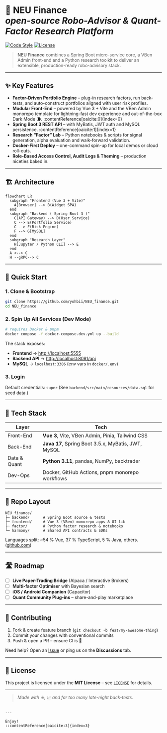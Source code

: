 # 🦉 NEU Finance<br/>*open-source Robo-Advisor & Quant-Factor Research Platform*

[![Code Style](https://img.shields.io/badge/code%20style-Prettier-blue.svg)](https://prettier.io)
[![License](https://img.shields.io/badge/license-MIT-green.svg)](LICENSE)

> **NEU Finance** combines a Spring Boot micro-service core, a VBen Admin front-end and a Python research toolkit to deliver an extensible, production-ready robo-advisory stack.



---

## ✨ Key Features
- **Factor-Driven Portfolio Engine** – plug-in research factors, run back-tests, and auto-construct portfolios aligned with user risk profiles.  
- **Modular Front-End** – powered by Vue 3 + Vite and the VBen Admin monorepo template for lightning-fast dev experience and out-of-the-box Dark Mode 🌘. :contentReference[oaicite:0]{index=0}
- **Spring Boot 3 REST API** – with MyBatis, JWT auth and MySQL persistence. :contentReference[oaicite:1]{index=1}
- **Research “Factor” Lab** – Python notebooks & scripts for signal generation, alpha evaluation and walk-forward validation.  
- **Docker-First Deploy** – one-command spin-up for local demos or cloud roll-outs.  
- **Role-Based Access Control, Audit Logs & Theming** – production niceties baked in.

---

## 🏗 Architecture

```mermaid
flowchart LR
  subgraph "Frontend (Vue 3 + Vite)"
    A[Browser] --> B(Widget SPA)
  end
  subgraph "Backend ( Spring Boot 3 )"
    C(API Gateway) --> D(User Service)
    C --> E(Portfolio Service)
    C --> F(Risk Engine)
    F --> G[MySQL]
  end
  subgraph "Research Layer"
    H[Jupyter / Python CLI] --> E
  end
  A <--> C
  H --gRPC--> C
````


---

## 🚀 Quick Start

### 1. Clone & Bootstrap

```bash
git clone https://github.com/yohbii/NEU_finance.git
cd NEU_finance
```

### 2. Spin Up All Services (Dev Mode)

```bash
# requires Docker & pnpm
docker compose -f docker-compose.dev.yml up --build
```

The stack exposes:

* **Frontend** → [http://localhost:5555](http://localhost:5555)
* **Backend API** → [http://localhost:8081/api](http://localhost:8081/api)
* **MySQL** → `localhost:3306` (env vars in `docker/.env`)

### 3. Login

Default credentials: `super`
(See `backend/src/main/resources/data.sql` for seed data.)

---

## 🧰 Tech Stack

| Layer        | Tech                                                |
| ------------ | --------------------------------------------------- |
| Front-End    | **Vue 3**, Vite, VBen Admin, Pinia, Tailwind CSS    |
| Back-End     | **Java 17**, Spring Boot 3.5.x, MyBatis, JWT, MySQL |
| Data & Quant | **Python 3.11**, pandas, NumPy, backtrader          |
| Dev-Ops      | Docker, GitHub Actions, pnpm monorepo workflows     |

---

## 📁 Repo Layout

```
NEU_finance/
├─ backend/      # Spring Boot source & tests
├─ frontend/     # Vue 3 (VBen) monorepo apps & UI lib
├─ factor/       # Python factor research & notebooks
└─ harmony/      # Shared API contracts & SDKs
```

Languages split: \~54 % Vue, 37 % TypeScript, 5 % Java, others. ([github.com][1])

---

## 🛣️ Roadmap

* [ ] **Live Paper-Trading Bridge** (Alpaca / Interactive Brokers)
* [ ] **Multi-factor Optimiser** with Bayesian search
* [ ] **iOS / Android Companion** (Capacitor)
* [ ] **Quant Community Plug-ins** – share-and-play marketplace

---

## 🤝 Contributing

1. Fork & create feature branch (`git checkout -b feat/my-awesome-thing`)
2. Commit your changes with conventional commits
3. Push & open a PR – ensure CI is 💚

Need help? Open an [Issue](../../issues) or ping us on the **Discussions** tab.

---

## 📜 License

This project is licensed under the **MIT License** – see [`LICENSE`](LICENSE) for details.

---

> *Made with ☕, 📈 and far too many late-night back-tests.*

```

---

Enjoy!
::contentReference[oaicite:3]{index=3}
```

[1]: https://github.com/yohbii/NEU_finance "GitHub - yohbii/NEU_finance"
